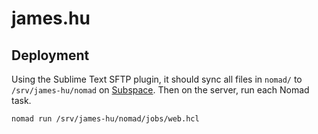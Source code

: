 # james.hu

## Deployment

Using the Sublime Text SFTP plugin, it should sync all files in `nomad/` to `/srv/james-hu/nomad` on [Subspace](axsuul/subspace). Then on the server, run each Nomad task.

```shell
nomad run /srv/james-hu/nomad/jobs/web.hcl
```
